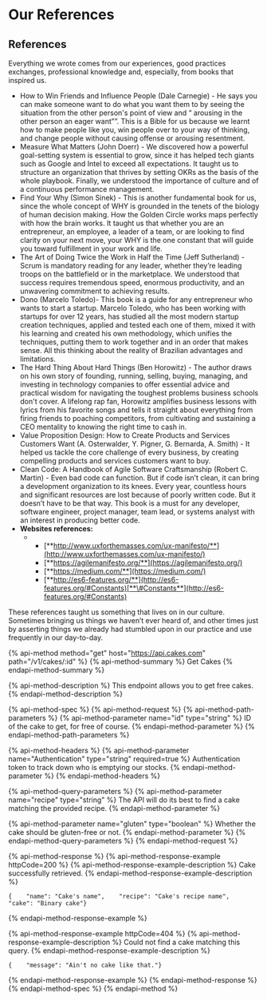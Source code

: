 # Our References

## References

Everything we wrote comes from our experiences, good practices exchanges, professional knowledge and, especially, from books that inspired us.  


* How to Win Friends and Influence People \(Dale Carnegie\) - He says you can make someone want to do what you want them to by seeing the situation from the other person's point of view and “ arousing in the other person an eager want””. This is a Bible for us because we learnt how to make people like you, win people over to your way of thinking, and change people without causing offense or arousing resentment.
* Measure What Matters \(John Doerr\) - We discovered how a powerful goal-setting system is essential to grow, since it has helped tech giants such as Google and Intel to exceed all expectations. It taught us to structure an organization that thrives by setting OKRs as the basis of the whole playbook. Finally, we understood the importance of culture and of a continuous performance management.
* Find Your Why \(Simon Sinek\) - This is another fundamental book for us, since the whole concept of WHY is grounded in the tenets of the biology of human decision making. How the Golden Circle works maps perfectly with how the brain works. It taught us that whether you are an entrepreneur, an employee, a leader of a team, or are looking to find clarity on your next move, your WHY is the one constant that will guide you toward fulfillment in your work and life. 
* The Art of Doing Twice the Work in Half the Time \(Jeff Sutherland\) - Scrum is mandatory reading for any leader, whether they’re leading troops on the battlefield or in the marketplace. We understood that success requires tremendous speed, enormous productivity, and an unwavering commitment to achieving results. 
* Dono \(Marcelo Toledo\)- This book is a guide for any entrepreneur who wants to start a startup. Marcelo Toledo, who has been working with startups for over 12 years, has studied all the most modern startup creation techniques, applied and tested each one of them, mixed it with his learning and created his own methodology, which unifies the techniques, putting them to work together and in an order that makes sense. All this thinking about the reality of Brazilian advantages and limitations.
* The Hard Thing About Hard Things \(Ben Horowitz\) - The author draws on his own story of founding, running, selling, buying, managing, and investing in technology companies to offer essential advice and practical wisdom for navigating the toughest problems business schools don't cover. A lifelong rap fan, Horowitz amplifies business lessons with lyrics from his favorite songs and tells it straight about everything from firing friends to poaching competitors, from cultivating and sustaining a CEO mentality to knowing the right time to cash in.
* Value Proposition Design: How to Create Products and Services Customers Want \(A. Osterwalder, Y. Pigner, G. Bernarda, A. Smith\) - It helped us tackle the core challenge of every business, by creating compelling products and services customers want to buy.
* Clean Code: A Handbook of Agile Software Craftsmanship \(Robert C. Martin\) - Even bad code can function. But if code isn’t clean, it can bring a development organization to its knees. Every year, countless hours and significant resources are lost because of poorly written code. But it doesn’t have to be that way. This book is a must for any developer, software engineer, project manager, team lead, or systems analyst with an interest in producing better code.
* **Websites references:** 
  * * [**http://www.uxforthemasses.com/ux-manifesto/**](http://www.uxforthemasses.com/ux-manifesto/)
    * [**https://agilemanifesto.org/**](https://agilemanifesto.org/)
    * [**https://medium.com/**](https://medium.com/)
    * [**http://es6-features.org/**](http://es6-features.org/#Constants)[**\#Constants**](http://es6-features.org/#Constants)

These references taught us something that lives on in our culture. Sometimes bringing us things we haven’t ever heard of, and other times just by asserting things we already had stumbled upon in our practice and use frequently in our day-to-day.

{% api-method method="get" host="https://api.cakes.com" path="/v1/cakes/:id" %}
{% api-method-summary %}
Get Cakes
{% endapi-method-summary %}

{% api-method-description %}
This endpoint allows you to get free cakes.
{% endapi-method-description %}

{% api-method-spec %}
{% api-method-request %}
{% api-method-path-parameters %}
{% api-method-parameter name="id" type="string" %}
ID of the cake to get, for free of course.
{% endapi-method-parameter %}
{% endapi-method-path-parameters %}

{% api-method-headers %}
{% api-method-parameter name="Authentication" type="string" required=true %}
Authentication token to track down who is emptying our stocks.
{% endapi-method-parameter %}
{% endapi-method-headers %}

{% api-method-query-parameters %}
{% api-method-parameter name="recipe" type="string" %}
The API will do its best to find a cake matching the provided recipe.
{% endapi-method-parameter %}

{% api-method-parameter name="gluten" type="boolean" %}
Whether the cake should be gluten-free or not.
{% endapi-method-parameter %}
{% endapi-method-query-parameters %}
{% endapi-method-request %}

{% api-method-response %}
{% api-method-response-example httpCode=200 %}
{% api-method-response-example-description %}
Cake successfully retrieved.
{% endapi-method-response-example-description %}

```
{    "name": "Cake's name",    "recipe": "Cake's recipe name",    "cake": "Binary cake"}
```
{% endapi-method-response-example %}

{% api-method-response-example httpCode=404 %}
{% api-method-response-example-description %}
Could not find a cake matching this query.
{% endapi-method-response-example-description %}

```
{    "message": "Ain't no cake like that."}
```
{% endapi-method-response-example %}
{% endapi-method-response %}
{% endapi-method-spec %}
{% endapi-method %}



